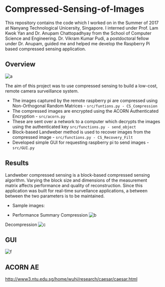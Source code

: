 # Compressed-Sensing-of-Images

This repository contains the code which I worked on in the Summer of 2017 at Nanyang Technological Unicersity, Singapore. 
I interned under Prof. Lam Kwok Yan and Dr. Anupam Chattopadhyay from the School of Computer Science and Engineering. Dr. Vikram Kumar 
Pudi, a postdoctoral fellow under Dr. Anupam, guided me and helped me develop the Raspberry Pi based compressed sensing application.

## Overview
![a](https://user-images.githubusercontent.com/21837899/43992042-66fe836c-9d46-11e8-8374-a2e4845c1a9b.png)

The aim of this project was to use compressed sensing to build a low-cost, remote camera surveillance system.
- The images captured by the remote raspberry pi are compressed using Non-Orthogonal Random Matrices - `src/funtions.py - CS_Compression`
- The compressed images are encrypted using the ACORN Authenticated Encryption - `src/acorn.py`
- These are sent over a network to a computer which decrypts the images using the authenticated key `src/functions.py - send_object`
- Block-based Landweber method is used to recover images from the compressed image - `src/functions.py - CS_Recovery_Filt`
- Developed simple GUI for requesting raspberry pi to send images - `src/GUI.py`

## Results
Landweber compressed sensing is a block-based compressed sensing algorithm. Varying the block size and dimensions of the 
measurement matrix affects performance and quality of reconstruction. Since this application was built for real-time survellance 
applications, a between between the two parameters is to be maintained. 

- Sample images: 


- Performance Summary
Compression
![b](https://user-images.githubusercontent.com/21837899/43992110-94a6d674-9d47-11e8-9d72-6c7d21cb745c.png)

Decompression
![c](https://user-images.githubusercontent.com/21837899/43992119-c161ec3a-9d47-11e8-874b-173624f246d7.png)

## GUI
![f](https://user-images.githubusercontent.com/21837899/43992167-d02dcb20-9d48-11e8-856e-6ae0216c089e.png)

## ACORN AE
http://www3.ntu.edu.sg/home/wuhj/research/caesar/caesar.html
